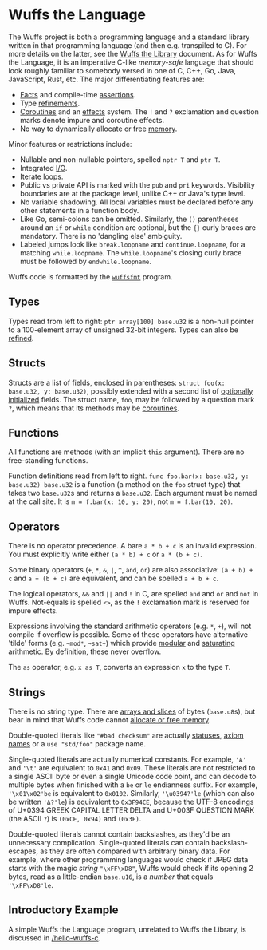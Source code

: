 # Wuffs the Language

The Wuffs project is both a programming language and a standard library written
in that programming language (and then e.g. transpiled to C). For more details
on the latter, see the [Wuffs the Library](/doc/wuffs-the-library.md) document.
As for Wuffs the Language, it is an imperative C-like *memory-safe* language
that should look roughly familiar to somebody versed in one of C, C++, Go,
Java, JavaScript, Rust, etc. The major differentiating features are:

- [Facts](/doc/note/facts.md) and compile-time
  [assertions](/doc/note/assertions.md).
- Type [refinements](/doc/glossary.md#refinement-type).
- [Coroutines](/doc/note/coroutines.md) and an [effects](/doc/note/effects.md)
  system. The `!` and `?` exclamation and question marks denote impure and
  coroutine effects.
- No way to dynamically allocate or free [memory](/doc/note/memory-safety.md).

Minor features or restrictions include:

- Nullable and non-nullable pointers, spelled `nptr T` and `ptr T`.
- Integrated [I/O](/doc/note/io-input-output.md).
- [Iterate loops](/doc/note/iterate-loops.md).
- Public vs private API is marked with the `pub` and `pri` keywords. Visibility
  boundaries are at the package level, unlike C++ or Java's type level.
- No variable shadowing. All local variables must be declared before any other
  statements in a function body.
- Like Go, semi-colons can be omitted. Similarly, the `()` parentheses around
  an `if` or `while` condition are optional, but the `{}` curly braces are
  mandatory. There is no 'dangling else' ambiguity.
- Labeled jumps look like `break.loopname` and `continue.loopname`, for a
  matching `while.loopname`. The `while.loopname`'s closing curly brace must be
  followed by `endwhile.loopname`.

Wuffs code is formatted by the
[`wuffsfmt`](https://godoc.org/github.com/google/wuffs/cmd/wuffsfmt) program.


## Types

Types read from left to right: `ptr array[100] base.u32` is a non-null pointer
to a 100-element array of unsigned 32-bit integers. Types can also be
[refined](/doc/glossary.md#refinement-type).


## Structs

Structs are a list of fields, enclosed in parentheses: `struct foo(x: base.u32,
y: base.u32)`, possibly extended with a second list of [optionally
initialized](/doc/note/initialization.md#partial-zero-initialization) fields.
The struct name, `foo`, may be followed by a question mark `?`, which means
that its methods may be [coroutines](/doc/note/coroutines.md).


## Functions

All functions are methods (with an implicit `this` argument). There are no
free-standing functions.

Function definitions read from left to right. `func foo.bar(x: base.u32, y:
base.u32) base.u32` is a function (a method on the `foo` struct type) that
takes two `base.u32`s and returns a `base.u32`. Each argument must be named at
the call site. It is `m = f.bar(x: 10, y: 20)`, not `m = f.bar(10, 20)`.


## Operators

There is no operator precedence. A bare `a * b + c` is an invalid expression.
You must explicitly write either `(a * b) + c` or `a * (b + c)`.

Some binary operators (`+`, `*`, `&`, `|`, `^`, `and`, `or`) are also
associative: `(a + b) + c` and `a + (b + c)` are equivalent, and can be spelled
`a + b + c`.

The logical operators, `&&` and `||` and `!` in C, are spelled `and` and `or`
and `not` in Wuffs. Not-equals is spelled `<>`, as the `!` exclamation mark is
reserved for impure effects.

Expressions involving the standard arithmetic operators (e.g. `*`, `+`), will
not compile if overflow is possible. Some of these operators have alternative
'tilde' forms (e.g. `~mod*`, `~sat+`) which provide
[modular](/doc/glossary.md#modular-arithmetic.md) and
[saturating](/doc/glossary.md#saturating-arithmetic.md) arithmetic. By
definition, these never overflow.

The `as` operator, e.g. `x as T`, converts an expression `x` to the type `T`.


## Strings

There is no string type. There are [arrays and
slices](/doc/note/slices-arrays-and-tables.md) of bytes (`base.u8`s), but bear
in mind that Wuffs code cannot [allocate or free
memory](/doc/note/memory-safety.md).

Double-quoted literals like `"#bad checksum"` are actually
[statuses](/doc/note/statuses.md), [axiom names](/doc/note/assertions.md) or a
`use "std/foo"` package name.

Single-quoted literals are actually numerical constants. For example, `'A'` and
`'\t'` are equivalent to `0x41` and `0x09`. These literals are not restricted
to a single ASCII byte or even a single Unicode code point, and can decode to
multiple bytes when finished with a `be` or `le` endianness suffix. For
example, `'\x01\x02'be` is equivalent to `0x0102`. Similarly, `'\u0394?'le`
(which can also be written `'Δ?'le`) is equivalent to `0x3F94CE`, because the
UTF-8 encodings of U+0394 GREEK CAPITAL LETTER DELTA and U+003F QUESTION MARK
(the ASCII `?`) is `(0xCE, 0x94)` and `(0x3F)`.

Double-quoted literals cannot contain backslashes, as they'd be an unnecessary
complication. Single-quoted literals can contain backslash-escapes, as they are
often compared with arbitrary binary data. For example, where other programming
languages would check if JPEG data starts with the magic _string_ `"\xFF\xD8"`,
Wuffs would check if its opening 2 bytes, read as a little-endian `base.u16`,
is a _number_ that equals `'\xFF\xD8'le`.


## Introductory Example

A simple Wuffs the Language program, unrelated to Wuffs the Library, is
discussed in [/hello-wuffs-c](/hello-wuffs-c).
